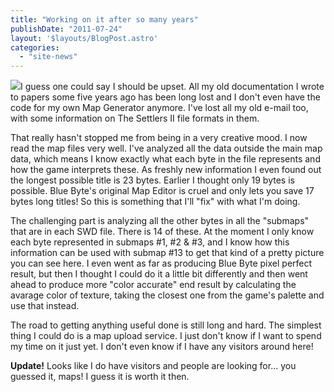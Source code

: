 ```yaml
---
title: "Working on it after so many years"
publishDate: "2011-07-24"
layout: '$layouts/BlogPost.astro'
categories: 
  - "site-news"
---
```


![](/wp-content/uploads/2011/07/Precise-color-SWD-maps.png)I guess one could say I should be upset. All my old documentation I wrote to papers some five years ago has been long lost and I don't even have the code for my own Map Generator anymore. I've lost all my old e-mail too, with some information on The Settlers II file formats in them.

That really hasn't stopped me from being in a very creative mood. I now read the map files very well. I've analyzed all the data outside the main map data, which means I know exactly what each byte in the file represents and how the game interprets these. As freshly new information I even found out the longest possible title is 23 bytes. Earlier I thought only 19 bytes is possible. Blue Byte's original Map Editor is cruel and only lets you save 17 bytes long titles! So this is something that I'll "fix" with what I'm doing.

The challenging part is analyzing all the other bytes in all the "submaps" that are in each SWD file. There is 14 of these. At the moment I only know each byte represented in submaps #1, #2 & #3, and I know how this information can be used with submap #13 to get that kind of a pretty picture you can see here. I even went as far as producing Blue Byte pixel perfect result, but then I thought I could do it a little bit differently and then went ahead to produce more "color accurate" end result by calculating the avarage color of texture, taking the closest one from the game's palette and use that instead.

The road to getting anything useful done is still long and hard. The simplest thing I could do is a map upload service. I just don't know if I want to spend my time on it just yet. I don't even know if I have any visitors around here!

**Update!** Looks like I do have visitors and people are looking for... you guessed it, maps! I guess it is worth it then.
